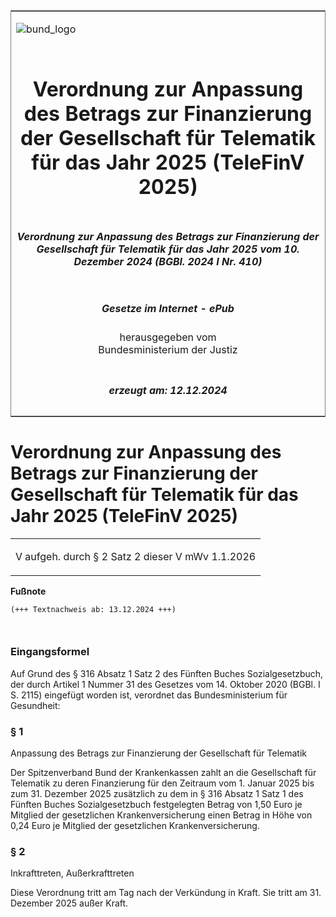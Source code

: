 <span id="DECKBLATT.html"></span>

<table border="0" frame="border" width="100%">

<tr valign="top">

<td align="left">

![bund\_logo](BfJ_2021_Web_de_de.gif)

</td>

<td align="right">

 

</td>

</tr>

<tr align="center" valign="middle">

<td colspan="2">

# Verordnung zur Anpassung des Betrags zur Finanzierung der Gesellschaft für Telematik für das Jahr 2025 (TeleFinV 2025)

</td>

</tr>

<tr align="center" valign="middle">

<td colspan="2">

##### Verordnung zur Anpassung des Betrags zur Finanzierung der Gesellschaft für Telematik für das Jahr 2025 vom 10. Dezember 2024 (BGBl. 2024 I Nr. 410)

</td>

</tr>

<tr align="center" valign="middle">

<td colspan="2">

  
  

##### Gesetze im Internet - ePub  
  
herausgegeben vom  
Bundesministerium der Justiz

</td>

</tr>

<tr align="center" valign="bottom">

<td colspan="2">

  
  

##### erzeugt am: 12.12.2024

</td>

</tr>

</table>

<span id="BJNR19A0A0024.html"></span>

# Verordnung zur Anpassung des Betrags zur Finanzierung der Gesellschaft für Telematik für das Jahr 2025 (TeleFinV 2025)

<div>

<div class="jnhtml">

<table width="100%">

<colgroup>

<col width="10%">

</col>

<col width="90%">

</col>

</colgroup>

<tr>

<td class="StandkommentarAufh" colspan="2">

V aufgeh. durch § 2 Satz 2 dieser V mWv 1.1.2026

</div>

</div>

</td>

</tr>

</table>

</div>

</div>

<div>

  
**Fußnote**

<div class="jnhtml">

<div>

<div class="jurAbsatz">

  

``` 
(+++ Textnachweis ab: 13.12.2024 +++)

 
```

</div>

</div>

</div>

</div>

<span id="BJNR19A0A0024BJNE000100000.html"></span>

### Eingangsformel  

<div>

<div class="jnhtml">

<div>

<div class="jurAbsatz">

Auf Grund des § 316 Absatz 1 Satz 2 des Fünften Buches Sozialgesetzbuch,
der durch Artikel 1 Nummer 31 des Gesetzes vom 14. Oktober 2020 (BGBl. I
S. 2115) eingefügt worden ist, verordnet das Bundesministerium für
Gesundheit:

</div>

</div>

</div>

</div>

<span id="BJNR19A0A0024BJNE000200000.html"></span>

### § 1  
Anpassung des Betrags zur Finanzierung der Gesellschaft für Telematik

<div>

<div class="jnhtml">

<div>

<div class="jurAbsatz">

Der Spitzenverband Bund der Krankenkassen zahlt an die Gesellschaft für
Telematik zu deren Finanzierung für den Zeitraum vom 1. Januar 2025 bis
zum 31. Dezember 2025 zusätzlich zu dem in § 316 Absatz 1 Satz 1 des
Fünften Buches Sozialgesetzbuch festgelegten Betrag von 1,50 Euro je
Mitglied der gesetzlichen Krankenversicherung einen Betrag in Höhe von
0,24 Euro je Mitglied der gesetzlichen Krankenversicherung.

</div>

</div>

</div>

</div>

<span id="BJNR19A0A0024BJNE000300000.html"></span>

### § 2  
Inkrafttreten, Außerkrafttreten

<div>

<div class="jnhtml">

<div>

<div class="jurAbsatz">

Diese Verordnung tritt am Tag nach der Verkündung in Kraft. Sie tritt am
31. Dezember 2025 außer Kraft.

</div>

</div>

</div>

</div>
